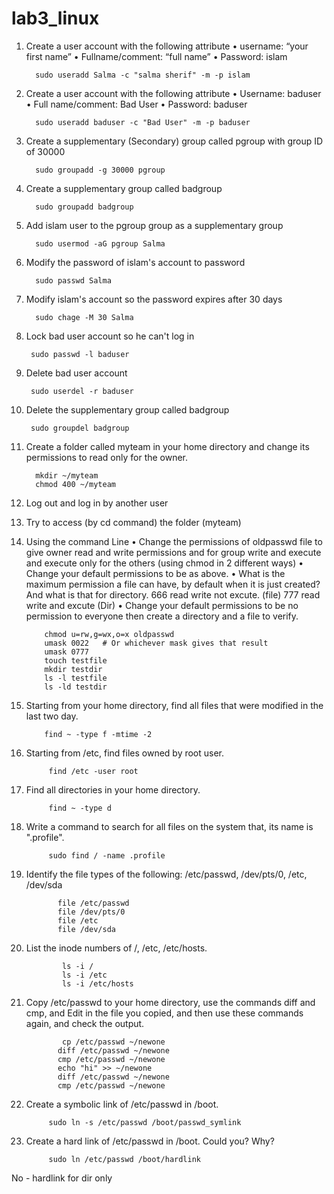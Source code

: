 # lab3_linux
1. Create a user account with the following attribute
   • username: “your first name”
   • Fullname/comment: “full name”
   • Password: islam

         sudo useradd Salma -c "salma sherif" -m -p islam

3. Create a user account with the following attribute
   • Username: baduser
   • Full name/comment: Bad User
   • Password: baduser

         sudo useradd baduser -c "Bad User" -m -p baduser

5. Create a supplementary (Secondary) group called pgroup with group ID of 30000

         sudo groupadd -g 30000 pgroup

7. Create a supplementary group called badgroup

         sudo groupadd badgroup

9. Add islam user to the pgroup group as a supplementary group

         sudo usermod -aG pgroup Salma

11. Modify the password of islam's account to password

          sudo passwd Salma

13. Modify islam's account so the password expires after 30 days

          sudo chage -M 30 Salma

15. Lock bad user account so he can't log in

         sudo passwd -l baduser

17. Delete bad user account
    
         sudo userdel -r baduser

19. Delete the supplementary group called badgroup

         sudo groupdel badgroup

21. Create a folder called myteam in your home directory and change its permissions to read only for the owner.

          mkdir ~/myteam
          chmod 400 ~/myteam

23. Log out and log in by another user
25. Try to access (by cd command) the folder (myteam)

          
27. Using the command Line
    • Change the permissions of oldpasswd file to give owner read and write permissions and for group write and execute and execute only for the others (using chmod in 2 different ways)
    • Change your default permissions to be as above.
    • What is the maximum permission a file can have, by default when it is just created? And what is that for directory.
             666 read write not excute. (file)
             777 read write and excute  (Dir)
    • Change your default permissions to be no permission to everyone then create a directory and a file to verify.

            chmod u=rw,g=wx,o=x oldpasswd
            umask 0022   # Or whichever mask gives that result
            umask 0777
            touch testfile
            mkdir testdir
            ls -l testfile
            ls -ld testdir
    
29. Starting from your home directory, find all files that were modified in the last two day.

            find ~ -type f -mtime -2

31. Starting from /etc, find files owned by root user.

             find /etc -user root

33. Find all directories in your home directory.

             find ~ -type d

35. Write a command to search for all files on the system that, its name is ".profile".

             sudo find / -name .profile

37. Identify the file types of the following: /etc/passwd, /dev/pts/0, /etc, /dev/sda

               file /etc/passwd
               file /dev/pts/0
               file /etc
               file /dev/sda

39. List the inode numbers of /, /etc, /etc/hosts.

                ls -i /
                ls -i /etc
                ls -i /etc/hosts

41. Copy /etc/passwd to your home directory, use the commands diff and cmp, and Edit in the file you copied, and then use these commands again, and check the output.
    
                cp /etc/passwd ~/newone
               diff /etc/passwd ~/newone
               cmp /etc/passwd ~/newone
               echo "hi" >> ~/newone
               diff /etc/passwd ~/newone
               cmp /etc/passwd ~/newone

43. Create a symbolic link of /etc/passwd in /boot.
    
             sudo ln -s /etc/passwd /boot/passwd_symlink
45. Create a hard link of /etc/passwd in /boot. Could you? Why?
    
             sudo ln /etc/passwd /boot/hardlink
No - hardlink for dir only
